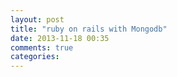 ```yaml
---
layout: post
title: "ruby on rails with Mongodb"
date: 2013-11-18 00:35
comments: true
categories: 
---
```

